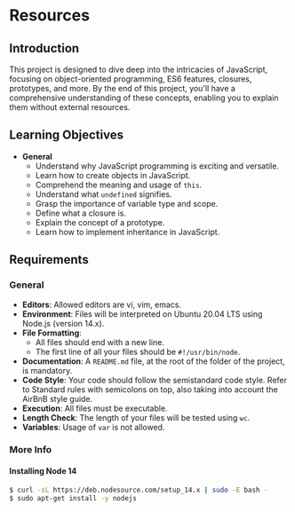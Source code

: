 # Resources

## Introduction

This project is designed to dive deep into the intricacies of JavaScript, focusing on object-oriented programming, ES6 features, closures, prototypes, and more. By the end of this project, you'll have a comprehensive understanding of these concepts, enabling you to explain them without external resources.

## Learning Objectives

- **General**
  - Understand why JavaScript programming is exciting and versatile.
  - Learn how to create objects in JavaScript.
  - Comprehend the meaning and usage of `this`.
  - Understand what `undefined` signifies.
  - Grasp the importance of variable type and scope.
  - Define what a closure is.
  - Explain the concept of a prototype.
  - Learn how to implement inheritance in JavaScript.

## Requirements

### General

- **Editors**: Allowed editors are vi, vim, emacs.
- **Environment**: Files will be interpreted on Ubuntu 20.04 LTS using Node.js (version 14.x).
- **File Formatting**: 
  - All files should end with a new line.
  - The first line of all your files should be `#!/usr/bin/node`.
- **Documentation**: A `README.md` file, at the root of the folder of the project, is mandatory.
- **Code Style**: Your code should follow the semistandard code style. Refer to Standard rules with semicolons on top, also taking into account the AirBnB style guide.
- **Execution**: All files must be executable.
- **Length Check**: The length of your files will be tested using `wc`.
- **Variables**: Usage of `var` is not allowed.

### More Info

#### Installing Node 14

```bash
$ curl -sL https://deb.nodesource.com/setup_14.x | sudo -E bash -
$ sudo apt-get install -y nodejs

